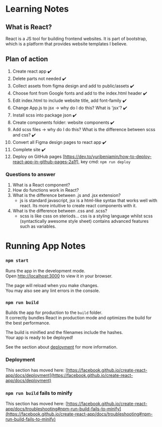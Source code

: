 # Learning Notes

## What is React?

React is a JS tool for building frontend websites.
It is part of bootstrap, which is a platform that provides website templates I believe.

## Plan of action
1. Create react app ✔️
2. Delete parts not needed ✔️
3. Collect assets from figma design and add to public/assets ✔️
4. Choose font from Google fonts and add to the index.html header ✔️
5. Edit index.html to include website title, add font-family ✔️
6. Change App.js to jsx -> why do I do this? What is 'jsx'? ✔️
7. Install scss into package json ✔️
8. Create components folder: website components ✔️
9. Add scss files -> why do I do this? What is the difference between scss and css? ✔️
10. Convert all Figma design pages to react app ✔️
11. Complete site ✔️
12. Deploy on GitHub pages [https://dev.to/yuribenjamin/how-to-deploy-react-app-in-github-pages-2a1f], key cmd: `npm run deploy`


### Questions to answer
1. What is a React component?
2. How do functions work in React?
3. What is the difference between .js and .jsx extension?
    - js is standard javascript, jsx is a html-like syntax that works well with react. Its more intuitive to create react components with it.
4. What is the difference between .css and .scss?
    - scss is like csss on steriods... css is a styling language whilst scss (syntactically awesome style sheet) contains advanced features such as variables.

# Running App Notes

### `npm start`

Runs the app in the development mode.\
Open [http://localhost:3000](http://localhost:3000) to view it in your browser.

The page will reload when you make changes.\
You may also see any lint errors in the console.

### `npm run build`

Builds the app for production to the `build` folder.\
It correctly bundles React in production mode and optimizes the build for the best performance.

The build is minified and the filenames include the hashes.\
Your app is ready to be deployed!

See the section about [deployment](https://facebook.github.io/create-react-app/docs/deployment) for more information.

### Deployment

This section has moved here: [https://facebook.github.io/create-react-app/docs/deployment](https://facebook.github.io/create-react-app/docs/deployment)

### `npm run build` fails to minify

This section has moved here: [https://facebook.github.io/create-react-app/docs/troubleshooting#npm-run-build-fails-to-minify](https://facebook.github.io/create-react-app/docs/troubleshooting#npm-run-build-fails-to-minify)
